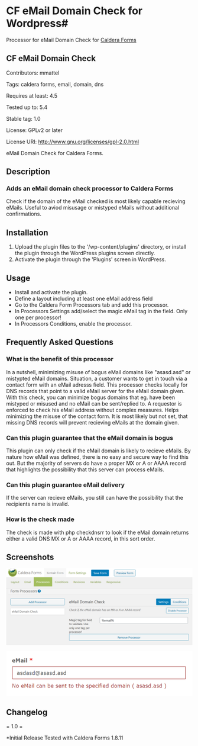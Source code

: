 # CF eMail Domain Check for Wordpress#
Processor for eMail Domain Check for [Caldera Forms](https://calderaforms.com)

## CF eMail Domain Check ##

Contributors: mmattel

Tags: caldera forms, email, domain, dns

Requires at least: 4.5

Tested up to: 5.4

Stable tag: 1.0

License: GPLv2 or later

License URI: http://www.gnu.org/licenses/gpl-2.0.html

eMail Domain Check for Caldera Forms.

## Description ##

### Adds an eMail domain check processor to Caldera Forms ###

Check if the domain of the eMail checked is most likely capable recieving eMails.
Useful to aviod misusage or mistyped eMails without additional confirmations.

## Installation ##

1. Upload the plugin files to the '/wp-content/plugins' directory, or install the plugin through the WordPress plugins screen directly.
2. Activate the plugin through the 'Plugins' screen in WordPress.

## Usage ##

* Install and activate the plugin.
* Define a layout including at least one eMail address field
* Go to the Caldera Form Processors tab and add this processor.
* In Processors Settings add/select the magic eMail tag in the field. Only one per processor!
* In Processors Conditions, enable the processor.

## Frequently Asked Questions ##

### What is the benefit of this processor ###

In a nutshell, minimizing misuse of bogus eMail domains like "asasd.asd" or mistypted eMail domains.
Situation, a customer wants to get in touch via a contact form with an eMail adresss field.
This processor checks locally for DNS records that point to a valid eMail server for the eMail domain given.
With this check, you can minimize bogus domains that eg. have been mistyped or misused and no eMail can be sent/replied to.
A requestor is enforced to check his eMail address without complex measures. Helps minimizing the misuse of the contact form.
It is most likely but not set, that missing DNS records will prevent recieving eMails at the domain given.

### Can this plugin guarantee that the eMail domain is bogus ###

This plugin can only check if the eMail domain is likely to recieve eMails.
By nature how eMail was defined, there is no easy and secure way to find this out.
But the majority of servers do have a proper MX or A or AAAA record that highlights the
possibility that this server can process eMails.

### Can this plugin guarantee eMail delivery ###

If the server can recieve eMails, you still can have the possibility that the recipients name is invalid.

### How is the check made ###

The check is made with php checkdnsrr to look if the eMail domain returns either a valid DNS MX or A or AAAA record,
in this sort order.


## Screenshots ##

![Setup](https://github.com/mmattel/caldera-forms-email-check/blob/master/caldera-forms-email-check-setup.png)

![Error](https://github.com/mmattel/caldera-forms-email-check/blob/master/caldera-forms-email-check-error.png)

## Changelog ##

= 1.0 =

*Initial Release
Tested with Caldera Forms 1.8.11

